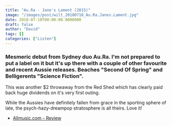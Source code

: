```yaml
---
title: "Au.Ra - Jane's Lament (2015)"
image: "/images/post/wilt_20180710_Au.Ra.Janes.Lament.jpg"
date: 2018-07-10T00:00:00.0000000
draft: false
author: "David"
tags: []
categories: ["Listen"]
---
```

### Mesmeric debut from Sydney duo Au.Ra. I'm not prepared to put a label on it but it's up there with a couple of other favourite and recent Aussie releases. Beaches "Second Of Spring" and Belligerents "Science Fiction".  
  
This was another $2 throwaway from the Red Shed which has clearly paid back huge dividends on it's very first outing. 

 While the Aussies have definitely fallen from grace in the sporting sphere of late, the psych-hazy-dreampop stratosphere is all theirs. Love it!

-  [Allmusic.com - Review](https://www.allmusic.com/album/janes-lament-mw0002800540)
